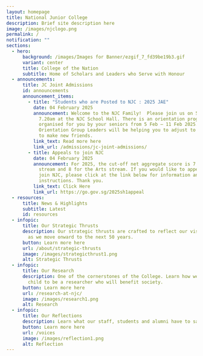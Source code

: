 ```yaml
---
layout: homepage
title: National Junior College
description: Brief site description here
image: /images/njclogo.png
permalink: /
notification: ""
sections:
  - hero:
      background: /images/Images for Banner/ezgif_7_fd39be19b3.gif
      variant: center
      title: College of the Nation
      subtitle: Home of Scholars and Leaders who Serve with Honour
  - announcements:
      title: JC Joint Admissions
      id: announcements
      announcement_items:
        - title: "Students who are Posted to NJC : 2025 JAE"
          date: 04 February 2025
          announcement: Welcome to the NJC Family!  Please join us on 5 February 2025 at
            7.20am at the NJC School Hall. There is an orientation programme
            organised for you by your seniors from 5 Feb – 11 Feb 2025. Your
            Orientation Group Leaders will be helping you to adjust to NJC and
            to make new friends.
          link_text: Read more here
          link_url: /admissions/jc-joint-admissions/
        - title: Appeals to join NJC
          date: 04 February 2025
          announcement: For 2025, the cut-off net aggregate score is 7 for the Science
            stream and 8 for the Arts stream. If you would like to appeal to
            join NJC, please click at the link below for information and
            instructions. Thank you.
          link_text: Click Here
          link_url: https://go.gov.sg/2025sh1appeal
  - resources:
      title: News & Highlights
      subtitle: Latest
      id: resources
  - infopic:
      title: Our Strategic Thrusts
      description: Our strategic thrusts are crafted to reflect our vision and mission
        as we move onward to the next 50 years.
      button: Learn more here
      url: /about/strategic-thrusts
      image: /images/strategicthrust1.png
      alt: Strategic Thrusts
  - infopic:
      title: Our Research
      description: One of the cornerstones of the College. Learn how we nurture your
        child to be a researcher who will benefit society.
      button: Learn more here
      url: /research-at-njc/
      image: /images/research1.png
      alt: Research
  - infopic:
      title: Our Reflections
      description: Learn what our staff, students and alumni have to say.
      button: Learn more here
      url: /voices
      image: /images/reflection1.png
      alt: Reflection
---
```

